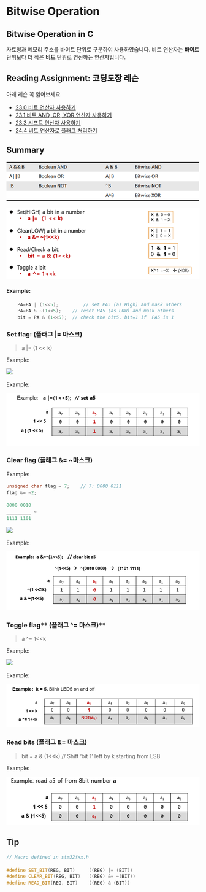 # Bitwise Operation

## Bitwise Operation in C

 자료형과 메모리 주소를 바이트 단위로 구분하여 사용하였습니다. 비트 연산자는 **바이트** 단위보다 더 작은 **비트** 단위로 연산하는 연산자입니다.

## Reading Assignment: 코딩도장 레슨

 아래 레슨 꼭 읽어보세요

* [23.0 비트 연산자 사용하기](https://dojang.io/mod/page/view.php?id=172)
* [23.1 비트 AND, OR, XOR 연산자 사용하기](https://dojang.io/mod/page/view.php?id=173)
* [23.3 시프트 연산자 사용하기](https://dojang.io/mod/page/view.php?id=174)
* [24.4 비트 연산자로 플래그 처리하기](https://dojang.io/mod/page/view.php?id=184)



## Summary

![](<../../../.gitbook/assets/image (7).png>)

![](<../../../.gitbook/assets/image (15).png>)

#### Example:

```cpp
	PA=PA | (1<<5);  		// set PA5 (as High) and mask others
	PA=PA & ~(1<<5);  	// reset PA5 (as LOW) and mask others
	bit = PA & (1<<5);  // check the bit5. bit=1 if  PA5 is 1
```

####

### Set flag: (**플래그 |= 마스크)**

> a |= (1 << k)

Example: 

![](https://dojang.io/pluginfile.php/247/mod_page/content/32/unit24-9.png)

Example:

![](<../../../.gitbook/assets/image (23).png>)

### Clear flag (**플래그 &= \~마스크)**

Example:

```cpp
unsigned char flag = 7;    // 7: 0000 0111
flag &= ~2;    

0000 0010
_________ ~
1111 1101
```

![](https://dojang.io/pluginfile.php/247/mod_page/content/32/unit24-10.png)

Example:

![](<../../../.gitbook/assets/image (5).png>)

### Toggle flag** (플래그 ^= 마스크)**

> a ^= 1<\<k

Example:

![](https://dojang.io/pluginfile.php/247/mod_page/content/32/unit24-11.png)

Example:

![](<../../../.gitbook/assets/image (26).png>)

### Read bits (**플래그 &= 마스크)**

> bit = a & (1<\<k)  // Shift ‘bit 1’ left by k starting from LSB

Example:

![](<../../../.gitbook/assets/image (18).png>)



## Tip

```cpp
// Macro defined in stm32fxx.h

#define SET_BIT(REG, BIT)     ((REG) |= (BIT))
#define CLEAR_BIT(REG, BIT)   ((REG) &= ~(BIT))
#define READ_BIT(REG, BIT)    ((REG) & (BIT))
```
